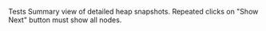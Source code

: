 Tests Summary view of detailed heap snapshots. Repeated clicks on "Show Next" button must show all nodes.
